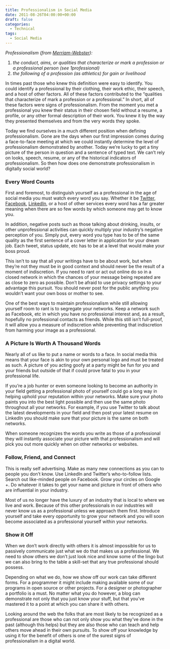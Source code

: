 ```yaml
---
title: Professionalism in Social Media
date: 2011-08-26T04:00:00+00:00
draft: false
categories:
  - Technical
tags:
  - Social Media
---
```


_Professionalism (from [Merriam-Webster](http://www.merriam-webster.com/dictionary/professionalism "Professionalism - Definitiion")):_

1.  _the conduct, aims, or qualities that characterize or mark a profession or a professional person (see 1professional)_
2.  _the following of a profession (as athletics) for gain or livelihood_

In times past those who knew this definition were easy to identify. You could identify a professional by their clothing, their work ethic, their speech, and a host of other factors. All of these factors contributed to the “qualities that characterize of mark a profession or a professional.” In short, all of these factors were signs of professionalism. From the moment you met a professional you knew their status in their chosen field without a resume, a profile, or any other formal description of their work. You knew it by the way they presented themselves and from the very words they spoke.

Today we find ourselves in a much different position when defining professionalism. Gone are the days when our first impression comes during a face-to-face meeting at which we could instantly determine the level of professionalism demonstrated by another. Today we’re lucky to get a tiny picture of the person in question and a sentence of typed text. We can’t rely on looks, speech, resume, or any of the historical indicators of professionalism. So then how does one demonstrate professionalism in digitally social world?

### Every Word Counts

First and foremost, to distinguish yourself as a professional in the age of social media you must watch every word you say. Whether it be [Twitter][1], [Facebook](https://www.facebook.com/), [LinkedIn](http://linkedin.com "LinkedIn"), or a host of other services every word has a far greater meaning when there are so few words by which someone may get to know you.

In addition, negative posts such as those talking about drinking, insults, or other unprofessional activities can quickly multiply your industry’s negative perception of you. Simply put, every word you type has to be of the same quality as the first sentence of a cover letter in application for your dream job. Each tweet, status update, etc has to be at a level that would make your boss proud.

This isn’t to say that all your writings have to be about work, but when they’re not they must be in good context and should never be the result of a moment of indiscretion. If you need to rant or act out online do so in a closed network in which the chances of your message being repeated are as close to zero as possible. Don’t be afraid to use privacy settings to your advantage this pursuit. You should never post for the public anything you wouldn’t want your own boss or mother to see.

One of the best ways to maintain professionalism while still allowing yourself room to rant is to segregate your networks. Keep a network such as Facebook, etc in which you have no professional interest and, as a result, hopefully no professional contacts as friends. While this still isn’t full-proof, it will allow you a measure of indiscretion while preventing that indiscretion from harming your image as a professional.

### A Picture Is Worth A Thousand Words

Nearly all of us like to put a name or words to a face. In social media this means that your face is akin to your own personal logo and must be treated as such. A picture of you acting goofy at a party might be fun for you and your friends but outside of that if could prove fatal to you in your professional life.

If you’re a job hunter or even someone looking to become an authority in your field getting a professional photo of yourself could go a long way in helping uphold your reputation within your networks. Make sure your photo paints you into the best light possible and then use the same photo throughout all your networks. For example, if you use Twitter to talk about the latest developments in your field and then post your latest resume on LinkedIn you should make sure that your picture is the same on both networks.

When someone recognizes the words you write as those of a professional they will instantly associate your picture with that professionalism and will pick you out more quickly when on other networks or websites.

### Follow, Friend, and Connect

This is really self advertising. Make as many new connections as you can to people you don’t know. Use LinkedIn and Twitter’s who-to-follow lists. Search out like-minded people on Facebook. Grow your circles on Google +. Do whatever it takes to get your name and picture in front of others who are influential in your industry.

Most of us no longer have the luxury of an industry that is local to where we live and work. Because of this other professionals in our industries will never know us as a professional unless we approach them first. Introduce yourself and take every opportunity to grow your network and you will soon become associated as a professional yourself within your networks.

### Show it Off

When we don’t work directly with others it is almost impossible for us to passively communicate just what we do that makes us a professional. We need to show others we don’t just look nice and know some of the lingo but we can also bring to the table a skill-set that any true professional should possess.

Depending on what we do, how we show off our work can take different forms. For a programmer it might include making available some of our programs in open source or other projects. For a designer or photographer a portfolio is a must. No matter what you do  however, a blog can demonstrate not only that you just know your stuff, but that you’ve mastered it to a point at which you can share it with others.

Looking around the web the folks that are most likely to be recognized as a professional are those who can not only show you what they’ve done in the past (although this helps) but they are also those who can teach and help others move ahead in their own pursuits. To show off your knowledge by using it for the benefit of others is one of the surest signs of professionalism in a digital world.

 [1]: http://twitter.com "Twitter"